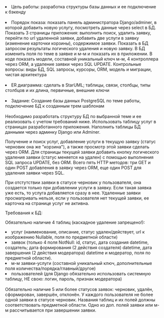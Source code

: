 <li>Цель работы: разработка структуры базы данных и ее подключение к бэкенду</li><br>
<li>Порядок показа: показать панель администратора Django/adminer, в которой добавить новую услугу, посмотреть данные через select в БД. Показать 3 страницы приложения: выполнить поиск, удалить заявку, перейти по url удаленной заявки, добавить две услуги в заявку (изменение карточки корзины), содержимое заявки. Показать в БД запросом результаты логического удаления и новую заявку. В БД изменить поля по теме в заявке и м-м и показать их в приложении. В коде показать модели, составной уникальный ключ м-м, 4 контроллера через ORM, а удаление заявки через SQL UPDATE.
Контрольные вопросы: виды БД, SQL запросы, курсоры, ORM, модель и миграции, чистая архитектура</li><br>
<li>ER диаграмма: сделать в StarUML; таблицы, связи, столбцы, типы столбцов и их длина, первичные, внешние ключи</li><br>
<li>Задание: Создание базы данных PostgreSQL по теме работы, подключение БД к созданным трем шаблонам</li><br>
Необходимо разработать структуру БД по выбранной теме и ее реализовать с учетом требований ниже. Использовать таблицу услуг в страницах разработанного приложения. Наполнить таблицы БД данными через админку Django или Adminer.

Получение и поиск услуг, добавление услуги в текущую заявку (статус черновик она же "корзина"), а также просмотр этой заявки сделать через ORM. Для страницы текущей заявки добавить кнопку логического удаления заявки (статус меняется на удален) с помощью выполнения SQL запроса UPDATE, без ORM. Всего пять HTTP методов: три GET и один POST добавления в заявку через ORM, еще один POST для удаления заявки через SQL.

При отстутствии заявки в статусе черновик у пользователя, она создается только при добавлении услуги в заявку. Если такая заявка уже есть, то услуга добавляется сразу в нее. Удаленные заявки просматривать нельзя, если у пользователя нет текущей заявки, ее карточка на странице услуг не активна.

Требования к БД:

Обязательно наличие 4 таблиц (каскадное удаление запрещено!):

<li>услуг (наименование, описание, статус удален/действует, url к изображению Nullable, поля по предметной области)</li>
<li>заявок (только 4 поля NotNull: id, статус, дата создания datetime, создатель; дата формирования (2 действия создателя) datetime, дата завершения (2 действия модератора) datetime и модератор, поля по предметной области).</li>
<li>м-м заявки-услуги (составной уникальный ключ, дополнительные поля количества/порядка/главный/другое)</li>
<li>пользователей (для Django обязательно использовать системную таблицу, НЕ свою: логин, пароль, признак модератора)</li><br>
Обязательно наличие 5 или более статусов заявок: черновик, удалён, сформирован, завершён, отклонён. У каждого пользователя не более одной заявки в статусе черновик. Названия таблиц и их полей должны соответствовать предметной области. Одно из доп. полей заявки или м-м рассчитывается при завершении заявки.
